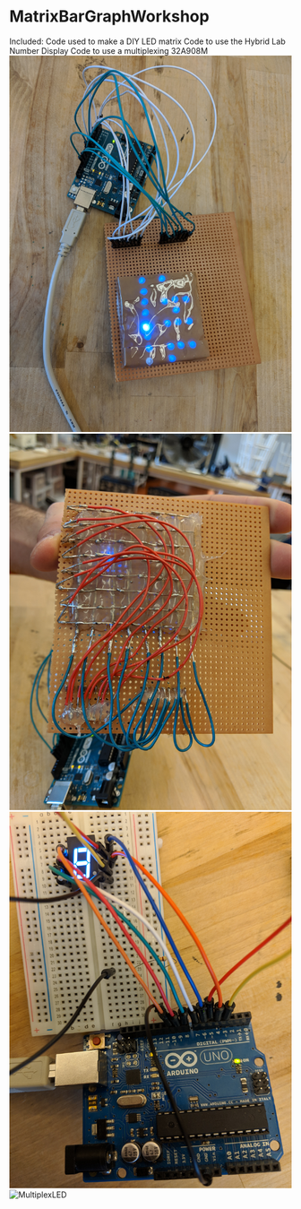 # MatrixBarGraphWorkshop
Included:
Code used to make a DIY LED matrix
Code to use the Hybrid Lab Number Display
Code to use a multiplexing 32A908M
![LEDMatrixFront](LEDMatrixFront.jpg)
![LEDMatrixBack](LEDMatrixBack.jpg)
![NumberLED](numberLED.jpg)
![MultiplexLED](MultiplexLED.jpg)


